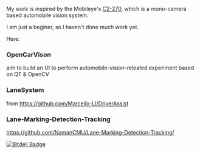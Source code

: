 
My work is inspired by the Mobileye's [C2-270](http://www.mobileye.com/products/mobileye-c2-series/mobileye-c2-270/), which is a mono-camera based automobile vision system.

I am just a beginer, so I haven't done much work yet.

Here:

### OpenCarVison 

aim to build an UI to perform automobile-vision-releated experiment based on QT & OpenCV

### LaneSystem 

from https://github.com/Marcello-LI/DriverAssist

### Lane-Marking-Detection-Tracking

https://github.com/NamanCMU/Lane-Marking-Detection-Tracking/


[![Bitdeli Badge](https://d2weczhvl823v0.cloudfront.net/baidut/its/trend.png)](https://bitdeli.com/free "Bitdeli Badge")

